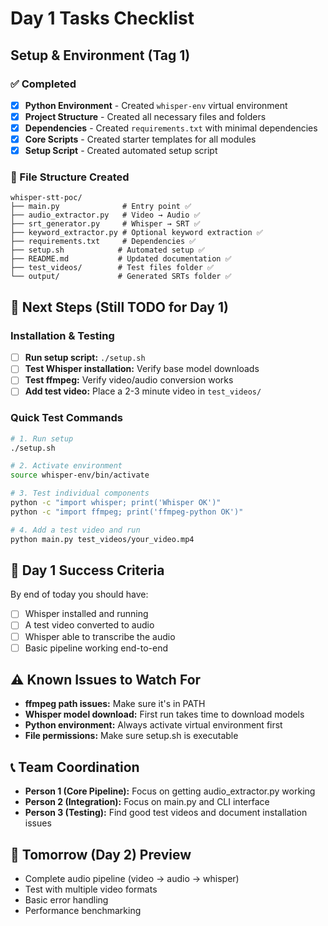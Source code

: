 # Day 1 Tasks Checklist

## Setup & Environment (Tag 1)

### ✅ Completed
- [x] **Python Environment** - Created `whisper-env` virtual environment
- [x] **Project Structure** - Created all necessary files and folders
- [x] **Dependencies** - Created `requirements.txt` with minimal dependencies
- [x] **Core Scripts** - Created starter templates for all modules
- [x] **Setup Script** - Created automated setup script

### 📝 File Structure Created
```
whisper-stt-poc/
├── main.py              # Entry point ✅
├── audio_extractor.py   # Video → Audio ✅  
├── srt_generator.py     # Whisper → SRT ✅
├── keyword_extractor.py # Optional keyword extraction ✅
├── requirements.txt     # Dependencies ✅
├── setup.sh            # Automated setup ✅
├── README.md           # Updated documentation ✅
├── test_videos/        # Test files folder ✅
└── output/             # Generated SRTs folder ✅
```

## 🚀 Next Steps (Still TODO for Day 1)

### Installation & Testing
- [ ] **Run setup script:** `./setup.sh`
- [ ] **Test Whisper installation:** Verify base model downloads
- [ ] **Test ffmpeg:** Verify video/audio conversion works
- [ ] **Add test video:** Place a 2-3 minute video in `test_videos/`

### Quick Test Commands
```bash
# 1. Run setup
./setup.sh

# 2. Activate environment  
source whisper-env/bin/activate

# 3. Test individual components
python -c "import whisper; print('Whisper OK')"
python -c "import ffmpeg; print('ffmpeg-python OK')"

# 4. Add a test video and run
python main.py test_videos/your_video.mp4
```

## 🎯 Day 1 Success Criteria
By end of today you should have:
- [ ] Whisper installed and running
- [ ] A test video converted to audio
- [ ] Whisper able to transcribe the audio
- [ ] Basic pipeline working end-to-end

## ⚠️ Known Issues to Watch For
- **ffmpeg path issues:** Make sure it's in PATH
- **Whisper model download:** First run takes time to download models
- **Python environment:** Always activate virtual environment first
- **File permissions:** Make sure setup.sh is executable

## 📞 Team Coordination
- **Person 1 (Core Pipeline):** Focus on getting audio_extractor.py working
- **Person 2 (Integration):** Focus on main.py and CLI interface  
- **Person 3 (Testing):** Find good test videos and document installation issues

## 🔄 Tomorrow (Day 2) Preview
- Complete audio pipeline (video → audio → whisper)
- Test with multiple video formats
- Basic error handling
- Performance benchmarking
